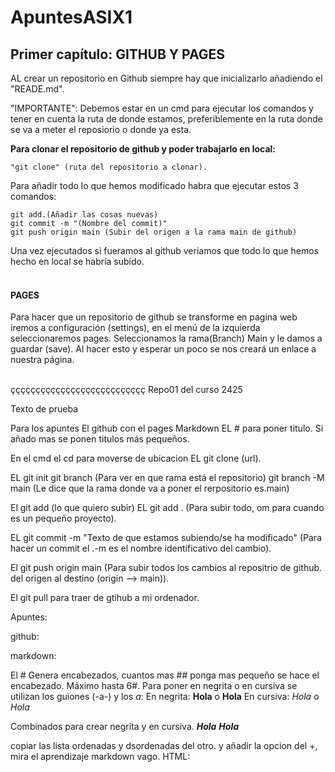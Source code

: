 # ApuntesASIX1

## Primer capítulo: GITHUB Y PAGES
AL crear un repositorio en Github siempre hay que inicializarlo añadiendo el "READE.md".

"IMPORTANTE": Debemos estar en un cmd para ejecutar los comandos y tener en cuenta la ruta de donde estamos, preferiblemente en la ruta donde se va a meter el reposiorio o donde ya esta.

__Para clonar el repositorio de github y poder trabajarlo en local:__
```
"git clone" (ruta del repositorio a clonar).
```
Para añadir todo lo que hemos modificado habra que ejecutar estos 3 comandos:
```
git add.(Añadir las cosas nuevas)
git commit -m "(Nombre del commit)"
git push origin main (Subir del origen a la rama main de github)
```
Una vez ejecutados si fueramos al github veriamos que todo lo que hemos hecho en local se habría subido.
<br>
<br>

#### PAGES
Para hacer que un repositorio de github se transforme en pagina web iremos a configuración (settings), en el menú de la izquierda seleccionaremos pages.
Seleccionamos la rama(Branch) Main y le damos a guardar (save). Al hacer esto y esperar un poco se nos creará un enlace a nuestra página.
<br>
<br>








































ççççççççççççççççççççççççççç
Repo01 del curso 2425

Texto de prueba

Para los apuntes El github con el pages Markdown EL # para poner titulo. Si añado mas se ponen titulos más pequeños. 

En el cmd el cd para moverse de ubicacion EL git clone (url).

EL git init git branch (Para ver en que rama está el repositorio) git branch -M main (Le dice que la rama donde va a poner el rerpositorio es.main) 

El git add (lo que quiero subir) EL git add . (Para subir todo, om para cuando es un pequeño proyecto).

EL git commit -m "Texto de que estamos subiendo/se ha modificado" (Para hacer un commit el .-m es el nombre identificativo del cambio).

El git push origin main (Para subir todos los cambios al repositrio de github. del origen al destino (origin --> main)).

El git pull para traer de gtihub a mi ordenador.


Apuntes:

github:


markdown:

El # Genera encabezados, cuantos mas ## ponga mas pequeño se hace el encabezado. Máximo hasta 6#.
Para poner en negrita o en cursiva se utilizan los guiones (-a-) y los *a*:
En negrita:
**Hola**
o
__Hola__
En cursiva:
*Hola*
o
_Hola_

Combinados para crear negrita y en cursiva.
__*Hola*__ 
**_Hola_**

copiar las lista ordenadas y dsordenadas del otro. y añadir la opcion del +, mira el aprendizaje markdown vago.
HTML:

<h1>



